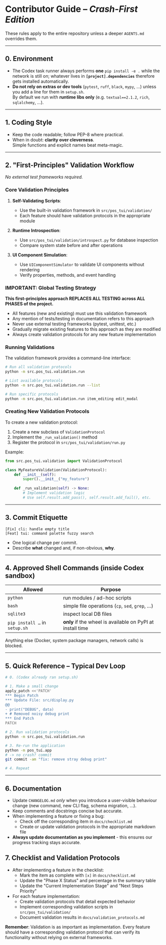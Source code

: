 # Contributor Guide – *Crash-First Edition*

These rules apply to the entire repository unless a deeper `AGENTS.md` overrides them.

---

## 0. Environment

* The Codex task runner always performs **one** `pip install -e .` while the
  network is still on; whatever lives in **`[project].dependencies`** therefore
  gets installed automatically.
* **Do not rely on extras or dev tools** (`pytest`, `ruff`, `black`, `mypy`, …)
  unless you add a line for them in `setup.sh`.  
  By default we run with **runtime libs only** (e.g. `textual==2.1.2`, `rich`,
  `sqlalchemy`, …).

---

## 1. Coding Style

* Keep the code readable; follow PEP-8 where practical.
* When in doubt: **clarity over cleverness**.  
  Simple functions and explicit names beat meta-magic.

---

## 2. "First-Principles" Validation Workflow
*No external test frameworks required.*

### Core Validation Principles

1. **Self-Validating Scripts**:
   - Use the built-in validation framework in `src/pos_tui/validation/`
   - Each feature should have validation protocols in the appropriate module

2. **Runtime Introspection**:
   - Use `src/pos_tui/validation/introspect.py` for database inspection
   - Compare system state before and after operations

3. **UI Component Simulation**:
   - Use `UIComponentSimulator` to validate UI components without rendering
   - Verify properties, methods, and event handling

### IMPORTANT: Global Testing Strategy

**This first-principles approach REPLACES ALL TESTING across ALL PHASES of the project.**

- All features (new and existing) must use this validation framework
- Any mention of tests/testing in documentation refers to this approach
- Never use external testing frameworks (pytest, unittest, etc.)
- Gradually migrate existing features to this approach as they are modified
- Always create validation protocols for any new feature implementation

### Running Validations

The validation framework provides a command-line interface:
```bash
# Run all validation protocols
python -m src.pos_tui.validation.run

# List available protocols
python -m src.pos_tui.validation.run --list

# Run specific protocols
python -m src.pos_tui.validation.run item_editing edit_modal
```

### Creating New Validation Protocols

To create a new validation protocol:

1. Create a new subclass of `ValidationProtocol`
2. Implement the `_run_validation()` method
3. Register the protocol in `src/pos_tui/validation/run.py`

Example:
```python
from src.pos_tui.validation import ValidationProtocol

class MyFeatureValidation(ValidationProtocol):
    def __init__(self):
        super().__init__("my_feature")
    
    def _run_validation(self) -> None:
        # Implement validation logic
        # Use self.result.add_pass(), self.result.add_fail(), etc.
```

---

## 3. Commit Etiquette

```
[Fix] cli: handle empty title
[Feat] tui: command palette fuzzy search
```

* One logical change per commit.
* Describe **what** changed and, if non-obvious, **why**.

---

## 4. Approved Shell Commands (inside Codex sandbox)

| Allowed                       | Purpose                                                    |
| ----------------------------- | ---------------------------------------------------------- |
| `python`                      | run modules / ad-hoc scripts                               |
| `bash`                        | simple file operations (`cp`, `sed`, `grep`, …)            |
| `sqlite3`                     | inspect local DB files                                     |
| `pip install …` in `setup.sh` | **only** if the wheel is available on PyPI at install time |

Anything else (Docker, system package managers, network calls) is blocked.

---

## 5. Quick Reference – Typical Dev Loop

```bash
# 0. (Codex already ran setup.sh)

# 1. Make a small change
apply_patch <<'PATCH'
*** Begin Patch
*** Update File: src/display.py
@@
- print("DEBUG", data)
+ # Removed noisy debug print
*** End Patch
PATCH

# 2. Run validation protocols
python -m src.pos_tui.validation.run

# 3. Re-run the application
python -m pos_tui.app
# -> no crash? commit
git commit -am "fix: remove stray debug print"

# 4. Repeat
```
---

## 6. Documentation

* Update `CHANGELOG.md` *only* when you introduce a user-visible behaviour
  change (new command, new CLI flag, schema migration, …).
* Keep comments and docstrings concise but accurate.
* When implementing a feature or fixing a bug:
  * Check off the corresponding item in `docs/checklist.md`
  * Create or update validation protocols in the appropriate markdown file
* **Always update documentation as you implement** - this ensures our progress tracking stays accurate.

## 7. Checklist and Validation Protocols

* After implementing a feature in the checklist:
  * Mark the item as complete with `[x]` in `docs/checklist.md`
  * Update the "Phase X Status" and percentage in the summary table
  * Update the "Current Implementation Stage" and "Next Steps Priority" 
* For each feature implementation:
  * Create validation protocols that detail expected behavior
  * Implement corresponding validation scripts in `src/pos_tui/validation/`
  * Document validation results in `docs/validation_protocols.md`

**Remember**: Validation is as important as implementation. Every feature should have a corresponding validation protocol that can verify its functionality without relying on external frameworks.


